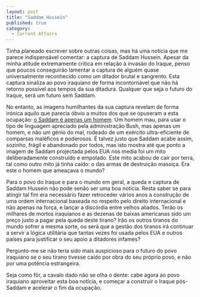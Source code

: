 ```yaml
---
layout: post
title: "Saddam Hussein"
published: true
category:
  - Current Affairs
---
```

<p>Tinha planeado escrever sobre outras coisas, mas há uma notícia que me parece indispensável comentar: a captura de Saddam Hussein. Apesar da minha atitude extremamente crítica em relação à invasão do Iraque, penso que poucos conseguirão lamentar a captura de alguém quase universalmente reconhecido como um ditador brutal e sangrento. Esta captura sinaliza ao povo iraquiano de forma incontornável que não há retorno possível aos tempos da sua ditadura. Qualquer que seja o futuro do Iraque, será um futuro sem Saddam.</p>

<p>No entanto, as imagens humilhantes da sua captura revelam de forma irónica aquilo que parecia óbvio a muitos dos que se opuseram a esta ocupação: <a href="http://www.upi.com/view.cfm?StoryID=20031214-104036-3806r">o Saddam é apenas um homem</a>. Um homem mau, para usar o tipo de linguagem apreciado pela administração Bush, mas apenas um homem, e não um génio do mal, rodeado de um exército ultra-eficiente de comparsas maléficos e poderosos. É talvez justo que Saddam acabe assim, sozinho, frágil e abandonado por todos, mas isto mostra até que ponto a imagem de Saddam projectada pelos EUA nos media foi um mito deliberadamente construído e empolado. Este mito acabou de cair por terra, tal como outro mito já tinha caído: o das armas de destruição massiça. Era este o homem que ameaçava o mundo?</p>

<p>Para o povo do Iraque e para o mundo em geral, a queda e captura de Saddam Hussein não pode senão ser uma boa notícia. Resta saber se para atingir tal fim era necessário fazer retroceder vários anos a construção de uma ordem internacional baseada no respeito pelo direito internacional e não apenas na força, e lançar a discórdia entre velhos aliados. Terão os milhares de mortos iraquianos e as dezenas de baixas americanas sido um preço justo a pagar pela queda deste tirano? Irão os outros tiranos do mundo sofrer a mesma sorte, ou será que a gestão dos tiranos irá continuar a servir a lógica utilitária que tantas vezes foi usada pelos EUA e outros países para justificar o seu apoio a ditadores infames?</p>

<p>Pergunto-me se não teria sido mais auspicioso para o futuro do povo iraquiano se o seu tirano tivesse caído por obra do seu próprio povo, e não por uma potência estrangeira.</p>

<p>Seja como fôr, a cavalo dado não se olha o dente: cabe agora ao povo iraquiano aproveitar esta boa notícia, e começar a construir o Iraque pós-Saddam e acelerar o fim da ocupação.</p>

